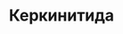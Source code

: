 --- 
title: "Керкинитида" 
site: "http://www.kerkinitida.net" 
town: "Евпатория" 
tel: ["+7 (978) 709-01-90, +7 978 715-59-94"] 
address: "Россия, АР Крым, г. Евпатория, ул.Фрунзе 25" 
mail: "" 
--- 